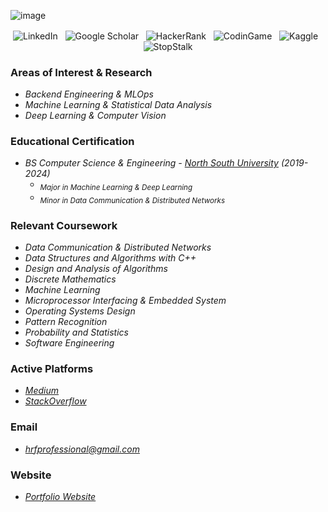 ![image](https://github.com/user-attachments/assets/0c7f6396-18b3-4c8b-8d92-cbaf464fa19a)

<div align="center">
  <a href="https://www.linkedin.com/in/hr-fahim" style="text-decoration: none;">
    <img src="https://img.shields.io/badge/LinkedIn-Profile-blue" alt="LinkedIn" style="vertical-align: middle;">
  </a>
  &nbsp;
  <a href="https://scholar.google.com/citations?user=GlMQvEQAAAAJ&hl=en&authuser=1" style="text-decoration: none;">
    <img src="https://img.shields.io/badge/G.%20Scholar-Profile-blue" alt="Google Scholar" style="vertical-align: middle;">
  </a>
  &nbsp;
  <a href="https://www.hackerrank.com/profile/hrfprofessional" style="text-decoration: none;">
    <img src="https://img.shields.io/badge/HackerRank-Profile-brightgreen" alt="HackerRank" style="vertical-align: middle;">
  </a>
  &nbsp;
  <a href="https://www.codingame.com/profile/c8c84893576b2425bb68230075c022182219883" style="text-decoration: none;">
    <img src="https://img.shields.io/badge/CodinGame-Profile-yellow" alt="CodinGame" style="vertical-align: middle;">
  </a>
  &nbsp;
  <a href="https://www.kaggle.com/habiburrahamanfahim" style="text-decoration: none;">
    <img src="https://img.shields.io/badge/Kaggle-Profile-blue" alt="Kaggle" style="vertical-align: middle;">
  </a>
  &nbsp;
  <a href="https://www.stopstalk.com/user/profile/hrfprofessional" style="text-decoration: none;">
    <img src="https://img.shields.io/badge/StopStalk-Profile-red" alt="StopStalk" style="vertical-align: middle;">
  </a>
</div>

<!--A software engineer with a deep passion for Data Science. I excel in creating innovative web applications while leveraging my expertise in various programming languages and cutting-edge technologies. My primary focus is on developing efficient and scalable solutions to complex problems. With a keen eye for detail and a commitment to delivering high-quality code, I consistently strive for excellence in every project, particularly those that involve data analysis, predictive modeling using ML and DL algorithms, and building intelligent systems.

[![LinkedIn](https://img.shields.io/badge/LinkedIn-Fahim-blue)](https://www.linkedin.com/in/hr-fahim)
[![StackOverflow](https://img.shields.io/badge/StackOverflow-Fahim-orange)](https://stackoverflow.com/users/22147874/habibur-rahaman-fahim)
[![HackerRank](https://img.shields.io/badge/HackerRank-Fahim-brightgreen)](https://www.hackerrank.com/profile/hrfprofessional)
[![CodinGame](https://img.shields.io/badge/CodinGame-Fahim-yellow)](https://www.codingame.com/profile/c8c84893576b2425bb68230075c022182219883)-->
<!--[![Hackerrank](https://img.shields.io/badge/Hackerrank-Fahim-brightgreen)](https://www.hackerrank.com/hrfprofessional)-->

<!--[![Github activity graph](https://github-readme-activity-graph.vercel.app/graph?username=hr-fahim&theme=react-dark)](https://github.com/hr-fahim/github-readme-activity-graph)-->

<!--[![Twitter](https://img.shields.io/badge/Twitter-Fahim-blue)](https://twitter.com/Hr_Fahim_)

# Profile Stats

<div align="center">
  <img src="https://github-readme-stats.vercel.app/api?username=HR-Fahim&show=prs_merged_percentage&rank_icon=github&theme=dark" height="200">
</div>
[![Habibur Rahaman Fahim's GitHub Stats](https://github-readme-stats.vercel.app/api?username=HR-Fahim&show=prs_merged_percentage&rank_icon=github&theme=dark)](https://github.com/HR-Fahim/github-readme-stats)
[![Top Langs](https://github-readme-stats.vercel.app/api/top-langs/?username=HR-Fahim&theme=dark&layout=donut)](https://github.com/HR-Fahim/github-readme-stats)
-->
  
### Areas of Interest & Research

- *Backend Engineering & MLOps*
- *Machine Learning & Statistical Data Analysis*
- *Deep Learning & Computer Vision*

### Educational Certification

- *BS Computer Science & Engineering - [North South University](http://www.northsouth.edu/)  (2019-2024)*
  - <sub>*Major in Machine Learning & Deep Learning*</sub>
  - <sub>*Minor in Data Communication & Distributed Networks*</sub>
  
### Relevant Coursework

- *Data Communication & Distributed Networks*
- *Data Structures and Algorithms with C++*
- *Design and Analysis of Algorithms*
- *Discrete Mathematics*
- *Machine Learning* 
- *Microprocessor Interfacing & Embedded System*
- *Operating Systems Design*
- *Pattern Recognition*
- *Probability and Statistics*
- *Software Engineering*
<!--
# Certifications

- Certification Name - Issuing Organization (MM/YYYY)
- Certification Name - Issuing Organization (MM/YYYY)

# Achievements

- List any notable achievements, awards, or recognitions you have received for your technical contributions or projects.

<div align="center">-->
  

<!--# Projects

#### Project 1: [Project Name](https://github.com/yourname/project1)

A comprehensive description of the project, highlighting its purpose, key features, and the technologies employed. Include any notable achievements or challenges faced during development.

#### Project 2: [Project Name](https://github.com/yourname/project2)

Provide a detailed overview of the project, emphasizing its objective, noteworthy functionalities, and the technologies utilized. Discuss any significant outcomes or lessons learned during the project's implementation.

#### Project 3: [Project Name](https://github.com/yourname/project3)

Present an in-depth explanation of the project, focusing on its goals, standout features, and the technologies applied. Discuss the impact or significance of the project within its respective domain.
</div>-->

### Active Platforms

- *[Medium](https://hrfprofessional.medium.com)*
- *[StackOverflow](https://img.shields.io/badge/StackOverflow-Fahim-orange)*

### Email

- *[hrfprofessional@gmail.com](mailto:hrfprofessional@gmail.com)*
<!--- *[LinkedIn Profile](https://www.linkedin.com/in/hr-fahim/)*-->

### Website

- *[Portfolio Website](https://hr-fahim.github.io)*
